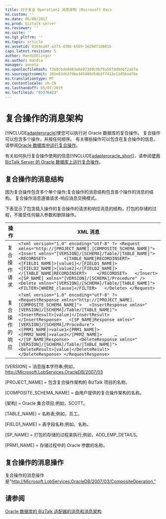 ```yaml
---
title: 对于复合 Operation2 消息架构 |Microsoft Docs
ms.custom: ''
ms.date: 06/08/2017
ms.prod: biztalk-server
ms.reviewer: ''
ms.suite: ''
ms.tgt_pltfrm: ''
ms.topic: article
ms.assetid: 0164ea07-a373-430b-b569-3e29df1d081b
caps.latest.revision: 5
author: MandiOhlinger
ms.author: mandia
manager: anneta
ms.openlocfilehash: f2b8cbde8d83e6e973d9c0b75a56f0d9d6f2a67a
ms.sourcegitcommit: 381e83d43796a345488d54b3f7413e11d56ad7be
ms.translationtype: MT
ms.contentlocale: zh-CN
ms.lasthandoff: 05/07/2019
ms.locfileid: "65376423"
---
```

# <a name="message-schemas-for-the-composite-operation"></a>复合操作的消息架构
[!INCLUDE[adapteroracle](../../includes/adapteroracle-md.md)]使您可以执行对 Oracle 数据库的复合操作。 复合操作可以包含多个操作，并按任何顺序。 有关哪些操作可以包含在复合操作的信息，请参阅[Oracle 数据库中运行复合操作](../../adapters-and-accelerators/adapter-oracle-database/run-composite-operations-in-oracle-database.md)。  
  
 有关如何执行复合操作使用的信息[!INCLUDE[adapteroracle_short](../../includes/adapteroracle-short-md.md)]，请参阅[使用 BizTalk Server 的 Oracle 数据库上运行复合操作](../../adapters-and-accelerators/adapter-oracle-database/run-composite-operations-on-oracle-database-using-biztalk-server.md)。  
  
## <a name="message-structure-for-the-composite-operation"></a>复合操作的消息结构  
 因为复合操作包含多个单个操作;复合操作的消息结构包含各个操作的消息的结构。 复合操作消息遵循请求-响应消息交换模式。  
  
 下表显示了包含插入操作的复合操作的请求和响应消息的结构，打包的存储的过程，不接受任何输入参数和删除操作。  
  
|操作|XML 消息|  
|---------------|-----------------|  
|复合操作请求|`<?xml version="1.0" encoding="utf-8" ?> <Request xmlns="http://[PROJECT_NAME].[COMPOSITE_SCHEMA_NAME]">   <Insert xmlns="[VERSION]/[SCHEMA]/Table/[TABLE_NAME]">     <RECORDSET>       <[TABLE_NAME]RECORDINSERT>         <[FIELD1_NAME]>[value1]</[FIELD1_NAME]>         <[FIELD2_NAME]>[value2]</[FIELD2_NAME]>         …       </[TABLE_NAME]RECORDINSERT>    </RECORDSET>   </Insert>   <[SP_NAME] xmlns="[VERSION]/[SCHEMA]/Procedure" />   <Delete xmlns="[VERSION]/[SCHEMA]/Table/[TABLE_NAME]">     <FILTER>[WHERE_clause]</FILTER>   </Delete> </Request>`|  
|复合操作的响应|`<?xml version="1.0" encoding="utf-8" ?>  <RequestResponse xmlns="http://[PROJECT_NAME].[COMPOSITE_SCHEMA_NAME]">   <InsertResponse xmlns="[VERSION]/[SCHEMA]/Table/[TABLE_NAME]">     <InsertResult>[value]</InsertResult>    </InsertResponse>   <[SP_NAME]Response xmlns="[VERSION]/[SCHEMA]/Procedure">     <[PRM1_NAME]>value1<[PRM1_NAME]>     <[PRM2_NAME]>value2</[PRM2_NAME]>     …   </[SP_NAME]Response>    <DeleteResponse xmlns="[VERSION]/[SCHEMA]/Table/[TABLE_NAME]">     <DeleteResult>[value]</DeleteResult>    </DeleteResponse> </RequestResponse>`|  
  
 [VERSION] = 消息版本字符串;例如， http://Microsoft.LobServices.OracleDB/2007/03  
  
 [PROJECT_NAME] = 包含复合操作架构的 BizTalk 项目的名称。  
  
 [COMPOSITE_SCHEMA_NAME] = 由用户提供的复合操作架构的名称。  
  
 [架构] = Oracle 集合项目;例如，SCOTT。  
  
 [TABLE_NAME] = 名称表;例如，员工。  
  
 [FIELD1_NAME] = 表字段名称;例如，名称。  
  
 [SP_NAME] = 打包的存储的过程来执行;例如，ADD_EMP_DETAILS。  
  
 [PRM1_NAME] = 存储过程中的 Oracle 参数的名称。  
  
## <a name="message-action-for-the-composite-operation"></a>复合操作的消息操作  
 复合操作的消息操作是"<http://Microsoft.LobServices.OracleDB/2007/03/CompositeOperation.”>  
  
## <a name="see-also"></a>请参阅  
 [Oracle 数据库的 BizTalk 适配器的消息和消息架构](../../adapters-and-accelerators/adapter-oracle-database/messages-and-message-schemas-for-biztalk-adapter-for-oracle-database.md)